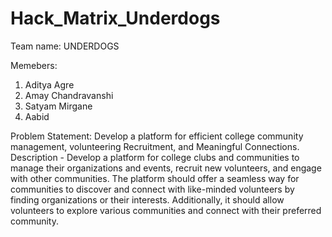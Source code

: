 # Hack_Matrix_Underdogs

Team name: UNDERDOGS

Memebers:
1. Aditya Agre
2. Amay Chandravanshi
3. Satyam Mirgane
4. Aabid

Problem Statement:
Develop a platform for efficient college community management, volunteering Recruitment, and Meaningful Connections.
Description -
Develop a platform for college clubs and communities to manage their organizations and events, recruit new volunteers, and engage with other communities. The platform should offer a seamless way for communities to discover and connect with like-minded volunteers by finding organizations or their interests. Additionally, it should allow volunteers to explore various communities and connect with their preferred community.
